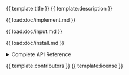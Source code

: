 {{ template:title }}
{{ template:description }}

{{ load:doc/implement.md }}

{{ load:doc/input.md }}

{{ load:doc/install.md }}

<details>
<summary> Complete API Reference </summary>

{{ load:doc/api.md }}

</details>

<!-- {{ template:toc }} -->
{{ template:contributors }}
{{ template:license }}
